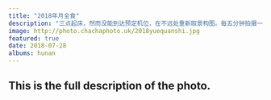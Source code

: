 ```yaml
---
title: "2018年月全食"
description: "三点起床，然而没能到达预定机位，在不远处重新取景构图。每五分钟拍摄一张，中途有一些薄云影响了效果。背景天空使用的是最后一张拍摄的照片，那时东方已经泛起鱼肚白，西边月落方向进入蓝光时刻，月亦开始生光。"
image: http://photo.chachaphoto.uk/2018yuequanshi.jpg
featured: true
date: 2018-07-28
albums: hunan
---
```


## This is the full description of the photo.
